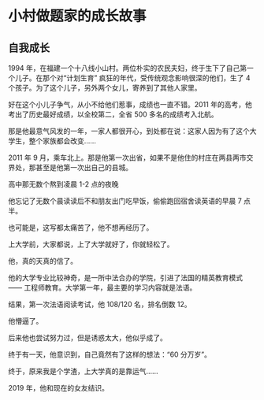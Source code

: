 # 小村做题家的成长故事

## 自我成长

1994 年，在福建一个十八线小山村。两位朴实的农民夫妇，终于生下了自己第一个儿子。在那个对“计划生育” 疯狂的年代，受传统观念影响很深的他们，生了 4 个孩子。为了这个儿子，另外两个女儿，寄养到了其他人家里。

好在这个小儿子争气，从小不给他们惹事，成绩也一直不错。2011 年的高考，他考出了历史最好成绩，以全校第二，全省 500 多名的成绩考入北航。

那是他最意气风发的一年，一家人都很开心，到处都在说：这家人因为有了这个大学生，整个家族都会改变……

2011 年 9 月，乘车北上。那是他第一次出省，如果不是他住的村庄在两县两市交界处，那甚至是他第一次出自己的县城。

高中那无数个熬到凌晨 1-2 点的夜晚

他忘记了无数个晨读读后不和朋友出门吃早饭，偷偷跑回宿舍读英语的早晨 7 点半。

也可能是，这写都太痛苦了，他不想再经历了。

上大学前，大家都说，上了大学就好了，你就轻松了。

他，真的天真的信了。

他的大学专业比较神奇，是一所中法合办的学院，引进了法国的精英教育模式 —— 工程师教育。大学第一年，最主要的学习内容就是法语。

结果，第一次法语阅读考试，他 108/120 名，排名倒数 12。

 他懵逼了。

后来他也尝试努力过，但是诱惑太大，他似乎成了。

终于有一天，他意识到，自己竟然有了这样的想法：“60 分万岁”。

终于，原来我是个学渣，上大学真的是靠运气……

2019 年，他和现在的女友结识。






















